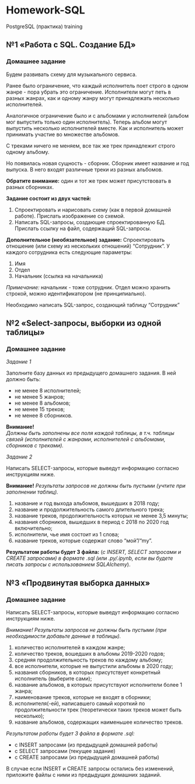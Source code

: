 # Homework-SQL
PostgreSQL (практика) training
## №1 «Работа с SQL. Создание БД»
### Домашнее задание
Будем развивать схему для музыкального сервиса.

Ранее было ограничение, что каждый исполнитель поет строго в одном жанре - пора убрать это ограничение. Исполнители могут петь в разных жанрах, как и одному жанру могут принадлежать несколько исполнителей.

Аналогичное ограничение было и с альбомами у исполнителей (альбом мог выпустить только один исполнитель). Теперь альбом могут выпустить несколько исполнителей вместе. Как и исполнитель может принимать участие во множестве альбомов.

С треками ничего не меняем, все так же трек принадлежит строго одному альбому.

Но появилась новая сущность - сборник. Сборник имеет название и год выпуска. В него входят различные треки из разных альбомов.

**Обратите внимание:** один и тот же трек может присутствовать в разных сборниках.

**Задание состоит из двух частей:**
1. Спроектировать и нарисовать схему (как в первой домашней работе). Прислать изображение со схемой.
2. Написать SQL-запросы, создающие спроектированную БД. Прислать ссылку на файл, содержащий SQL-запросы.

**Дополнительное (необязательное) задание:**
Спроектировать отношение (или схему из нескольких отношений) “Сотрудник”. У каждого сотрудника есть следующие параметры:
1. Имя
2. Отдел
3. Начальник (ссылка на начальника)

*Примечание:* начальник - тоже сотрудник. Отдел можно хранить строкой, можно идентификатором (не принципиально).

Необходимо написать SQL-запрос, создающий таблицу “Сотрудник”

## №2 «Select-запросы, выборки из одной таблицы»
### Домашнее задание
*Задание 1*

Заполните базу данных из предыдущего домашнего задания. В ней должно быть:

* не менее 8 исполнителей;
* не менее 5 жанров;
* не менее 8 альбомов;
* не менее 15 треков;
* не менее 8 сборников.

**Внимание!**  
*Должны быть заполнены все поля каждой таблицы, в т.ч. таблицы связей (исполнителей с жанрами, исполнителей с альбомами, сборников с треками).*

*Задание 2*

Написать SELECT-запросы, которые выведут информацию согласно инструкциям ниже.

**Внимание!** *Результаты запросов не должны быть пустыми (учтите при заполнении таблиц).*

1. название и год выхода альбомов, вышедших в 2018 году;
2. название и продолжительность самого длительного трека;
3. название треков, продолжительность которых не менее 3,5 минуты;
4. названия сборников, вышедших в период с 2018 по 2020 год включительно;
5. исполнители, чье имя состоит из 1 слова;
6. название треков, которые содержат слово “мой”/“my”.

**Результатом работы будет 3 файла:** (*с INSERT, SELECT запросами и CREATE запросами) в формате .sql (или .py/.ipynb, если вы будете писать запросы с использованием SQLAlchemy*).

## №3 «Продвинутая выборка данных»
### Домашнее задание
Написать SELECT-запросы, которые выведут информацию согласно инструкциям ниже.

*Внимание! Результаты запросов не должны быть пустыми (при необходимости добавьте данные в таблицы).*

1. количество исполнителей в каждом жанре;
2. количество треков, вошедших в альбомы 2019-2020 годов;
3. средняя продолжительность треков по каждому альбому;
4. все исполнители, которые не выпустили альбомы в 2020 году;
5. названия сборников, в которых присутствует конкретный исполнитель (выберите сами);
6. название альбомов, в которых присутствуют исполнители более 1 жанра;
7. наименование треков, которые не входят в сборники;
8. исполнителя(-ей), написавшего самый короткий по продолжительности трек (теоретически таких треков может быть несколько);
9. название альбомов, содержащих наименьшее количество треков.

*Результатом работы будет 3 файла в формате .sql:*

* с INSERT запросами (из предыдущей домашней работы)
* с SELECT запросами (текущее задание)
* с CREATE запросами (из предыдущей домашней работы)

В случае если INSERT и CREATE запросы остались без изменений, приложите файлы c ними из предыдущих домашних заданий.
